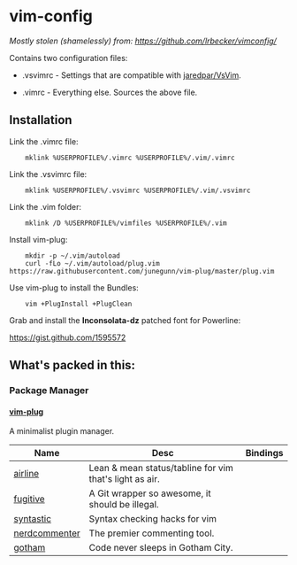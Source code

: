 # vim-config

 *Mostly stolen (shamelessly) from: https://github.com/lrbecker/vimconfig/*

Contains two configuration files:

* .vsvimrc - Settings that are compatible with [jaredpar/VsVim](https://github.com/jaredpar/VsVim).

* .vimrc - Everything else.  Sources the above file.
 
## Installation

Link the .vimrc file:

		mklink %USERPROFILE%/.vimrc %USERPROFILE%/.vim/.vimrc

Link the .vsvimrc file:

		mklink %USERPROFILE%/.vsvimrc %USERPROFILE%/.vim/.vsvimrc

Link the .vim folder:

		mklink /D %USERPROFILE%/vimfiles %USERPROFILE%/.vim

Install vim-plug:

		mkdir -p ~/.vim/autoload
		curl -fLo ~/.vim/autoload/plug.vim https://raw.githubusercontent.com/junegunn/vim-plug/master/plug.vim

Use vim-plug to install the Bundles:

		vim +PlugInstall +PlugClean

Grab and install the **Inconsolata-dz** patched font for Powerline:

<https://gist.github.com/1595572>

## What's packed in this:

### Package Manager

#### [vim-plug](https://github.com/junegunn/vim-plug)
A minimalist plugin manager.


Name	     |  Desc                                       | Bindings
------------ | ------------------------------------------- | ------------
[airline](https://github.com/bling/vim-airline) | Lean & mean status/tabline for vim that's light as air.
[fugitive](https://github.com/tpope/vim-fugitive) | A Git wrapper so awesome, it should be illegal.
[syntastic](https://github.com/scrooloose/syntastic) | Syntax checking hacks for vim
[nerdcommenter](https://github.com/scrooloose/nerdcommenter) | The premier commenting tool.
[gotham](https://github.com/whatyouhide/vim-gotham) | Code never sleeps in Gotham City.
